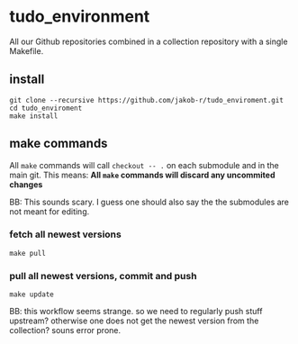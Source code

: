 tudo_environment
===============

All our Github repositories combined in a collection repository with a single Makefile.

install
-------
```
git clone --recursive https://github.com/jakob-r/tudo_enviroment.git
cd tudo_enviroment
make install
```

make commands
-------------
All `make` commands will call `checkout -- .` on each submodule and in the main git.
This means: **All `make` commands will discard any uncommited changes**

BB: This sounds scary. I guess one should also say the the submodules are not meant for editing.

### fetch all newest versions
```
make pull
```

### pull all newest versions, commit and push
```
make update
```

BB: this workflow seems strange. so we need to regularly push stuff upstream? otherwise one does not get the newest version from the collection? souns error prone.
